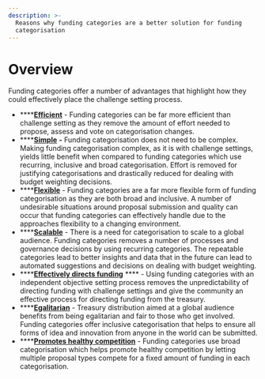```yaml
---
description: >-
  Reasons why funding categories are a better solution for funding
  categorisation
---
```


# Overview

Funding categories offer a number of advantages that highlight how they could effectively place the challenge setting process.



* ****[**Efficient**](efficient.md) - Funding categories can be far more efficient than challenge setting as they remove the amount of effort needed to propose, assess and vote on categorisation changes.
* ****[**Simple**](simple.md) **-** Funding categorisation does not need to be complex. Making funding categorisation complex, as it is with challenge settings, yields little benefit when compared to funding categories which use recurring, inclusive and broad categorisation. Effort is removed for justifying categorisations and drastically reduced for dealing with budget weighting decisions.&#x20;
* ****[**Flexible**](flexible.md) - Funding categories are a far more flexible form of funding categorisation as they are both broad and inclusive. A number of undesirable situations around proposal submission and quality can occur that funding categories can effectively handle due to the approaches flexibility to a changing environment.
* ****[**Scalable**](scalable.md) - There is a need for categorisation to scale to a global audience. Funding categories removes a number of processes and governance decisions by using recurring categories. The repeatable categories lead to better insights and data that in the future can lead to automated suggestions and decisions on dealing with budget weighting.
* ****[**Effectively directs funding**](effectively-directs-funding.md) **** - Using funding categories with an independent objective setting process removes the unpredictability of directing funding with challenge settings and give the community an effective process for directing funding from the treasury.
* ****[**Egalitarian**](egalitarian.md) - Treasury distribution aimed at a global audience benefits from being egalitarian and fair to those who get involved. Funding categories offer inclusive categorisation that helps to ensure all forms of idea and innovation from anyone in the world can be submitted.
* ****[**Promotes healthy competition**](promotes-healthy-competition.md) - Funding categories use broad categorisation which helps promote healthy competition by letting multiple proposal types compete for a fixed amount of funding in each categorisation.
